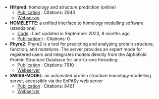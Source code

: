 - **HHpred**: homology and structure prediction (online)
	- [Publication](https://doi.org/10.1093%2Fnar%2Fgki408) : Citations: 2943
	- [Webserver](https://toolkit.tuebingen.mpg.de/#/tools/hhpred)
- **HOMELETTE**: a unified interface to homology modelling software (standalone)
	- [Code](https://github.com/PhilippJunk/homelette) : Last updated in September 2023, 8 months ago
	- [Publication](https://doi.org/10.1093/bioinformatics/btab866):) : Citations: 0
- **Phyre2**: Phyre2 is a tool for predicting and analyzing protein structure, function, and mutations. The server provides an expert mode for registered users and integrates models directly from the AlphaFold Protein Structure Database for one-to-one threading.
	- [Publication](https://doi.org/10.1038%2Fnprot.2015.053) : Citations: 7910
	- [Webserver](http://www.sbg.bio.ic.ac.uk/phyre2/html/page.cgi?id=index)
- **SWISS-MODEL**: an automated protein structure homology-modelling server, accessible via the ExPASy web server
	- [Publication](https://doi.org/10.1093/nar/gky427) : Citations: 8461
	- [Webserver](http://swissmodel.expasy.org/)
